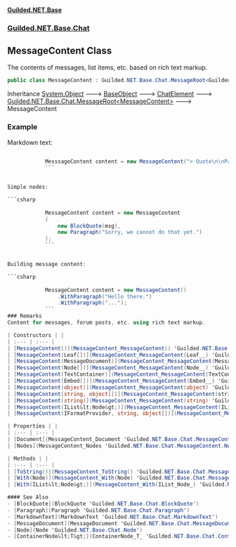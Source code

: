 
#### [Guilded.NET.Base](index 'index')
### [Guilded.NET.Base.Chat](index#Guilded_NET_Base_Chat 'Guilded.NET.Base.Chat')
## MessageContent Class
The contents of messages, list items, etc. based on rich text markup.  
```csharp
public class MessageContent : Guilded.NET.Base.Chat.MessageRoot<Guilded.NET.Base.Chat.MessageContent>
```

Inheritance [System.Object](https://docs.microsoft.com/en-us/dotnet/api/System.Object 'System.Object') &#129106; [BaseObject](BaseObject 'Guilded.NET.Base.BaseObject') &#129106; [ChatElement](ChatElement 'Guilded.NET.Base.Chat.ChatElement') &#129106; [Guilded.NET.Base.Chat.MessageRoot&lt;](MessageRoot_T_ 'Guilded.NET.Base.Chat.MessageRoot&lt;T&gt;')[MessageContent](MessageContent 'Guilded.NET.Base.Chat.MessageContent')[&gt;](MessageRoot_T_ 'Guilded.NET.Base.Chat.MessageRoot&lt;T&gt;') &#129106; MessageContent  
### Example
Markdown text:

```csharp
  
            MesssageContent content = new MessageContent("> Quote\n\nParagraph");  
            ```


Simple nodes:

```csharp
  
            MessageContent content = new MessageContent  
            (  
                new BlockQuote(msg),  
                new Paragraph("Sorry, we cannot do that yet.")  
            );  
            ```


Building message content:

```csharp
  
            MessageContent content = new MessageContent()  
                .WithParagraph("Hello there.")  
                .WithParagraph("...");  
            ```
### Remarks
Content for messages, forum posts, etc. using rich text markup.  

| Constructors | |
| :--- | :--- |
| [MessageContent()](MessageContent_MessageContent() 'Guilded.NET.Base.Chat.MessageContent.MessageContent()') | The contents of messages, list items, etc. based on rich text markup.<br/> |
| [MessageContent(Leaf[])](MessageContent_MessageContent(Leaf__) 'Guilded.NET.Base.Chat.MessageContent.MessageContent(Guilded.NET.Base.Chat.Leaf[])') | The contents of messages, list items, etc. based on rich text markup.<br/> |
| [MessageContent(MessageDocument)](MessageContent_MessageContent(MessageDocument) 'Guilded.NET.Base.Chat.MessageContent.MessageContent(Guilded.NET.Base.Chat.MessageDocument)') | The contents of messages, list items, etc. based on rich text markup.<br/> |
| [MessageContent(Node[])](MessageContent_MessageContent(Node__) 'Guilded.NET.Base.Chat.MessageContent.MessageContent(Guilded.NET.Base.Chat.Node[])') | The contents of messages, list items, etc. based on rich text markup.<br/> |
| [MessageContent(TextContainer)](MessageContent_MessageContent(TextContainer) 'Guilded.NET.Base.Chat.MessageContent.MessageContent(Guilded.NET.Base.Chat.TextContainer)') | The contents of messages, list items, etc. based on rich text markup.<br/> |
| [MessageContent(Embed[])](MessageContent_MessageContent(Embed__) 'Guilded.NET.Base.Chat.MessageContent.MessageContent(Guilded.NET.Base.Embeds.Embed[])') | The contents of messages, list items, etc. based on rich text markup.<br/> |
| [MessageContent(object)](MessageContent_MessageContent(object) 'Guilded.NET.Base.Chat.MessageContent.MessageContent(object)') | The contents of messages, list items, etc. based on rich text markup.<br/> |
| [MessageContent(string, object[])](MessageContent_MessageContent(string_object__) 'Guilded.NET.Base.Chat.MessageContent.MessageContent(string, object[])') | The contents of messages, list items, etc. based on rich text markup.<br/> |
| [MessageContent(string)](MessageContent_MessageContent(string) 'Guilded.NET.Base.Chat.MessageContent.MessageContent(string)') | The contents of messages, list items, etc. based on rich text markup.<br/> |
| [MessageContent(IList&lt;Node&gt;)](MessageContent_MessageContent(IList_Node_) 'Guilded.NET.Base.Chat.MessageContent.MessageContent(System.Collections.Generic.IList&lt;Guilded.NET.Base.Chat.Node&gt;)') | The contents of messages, list items, etc. based on rich text markup.<br/> |
| [MessageContent(IFormatProvider, string, object[])](MessageContent_MessageContent(IFormatProvider_string_object__) 'Guilded.NET.Base.Chat.MessageContent.MessageContent(System.IFormatProvider, string, object[])') | The contents of messages, list items, etc. based on rich text markup.<br/> |

| Properties | |
| :--- | :--- |
| [Document](MessageContent_Document 'Guilded.NET.Base.Chat.MessageContent.Document') | The document containing all of the message nodes.<br/> |
| [Nodes](MessageContent_Nodes 'Guilded.NET.Base.Chat.MessageContent.Nodes') | Gets the list of nodes of the document.<br/> |

| Methods | |
| :--- | :--- |
| [ToString()](MessageContent_ToString() 'Guilded.NET.Base.Chat.MessageContent.ToString()') | Returns the string equivalent of the message document.<br/> |
| [With(Node)](MessageContent_With(Node) 'Guilded.NET.Base.Chat.MessageContent.With(Guilded.NET.Base.Chat.Node)') | Adds a node to the message document.<br/> |
| [With(IList&lt;Node&gt;)](MessageContent_With(IList_Node_) 'Guilded.NET.Base.Chat.MessageContent.With(System.Collections.Generic.IList&lt;Guilded.NET.Base.Chat.Node&gt;)') | Adds a list of nodes to the message document.<br/> |

#### See Also
- [BlockQuote](BlockQuote 'Guilded.NET.Base.Chat.BlockQuote')
- [Paragraph](Paragraph 'Guilded.NET.Base.Chat.Paragraph')
- [MarkdownText](MarkdownText 'Guilded.NET.Base.Chat.MarkdownText')
- [MessageDocument](MessageDocument 'Guilded.NET.Base.Chat.MessageDocument')
- [Node](Node 'Guilded.NET.Base.Chat.Node')
- [ContainerNode&lt;T&gt;](ContainerNode_T_ 'Guilded.NET.Base.Chat.ContainerNode&lt;T&gt;')
